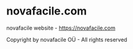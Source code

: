 # novafacile.com

novafacile website - https://novafacile.com

Copyright by novafacile OÜ - All rights reserved
